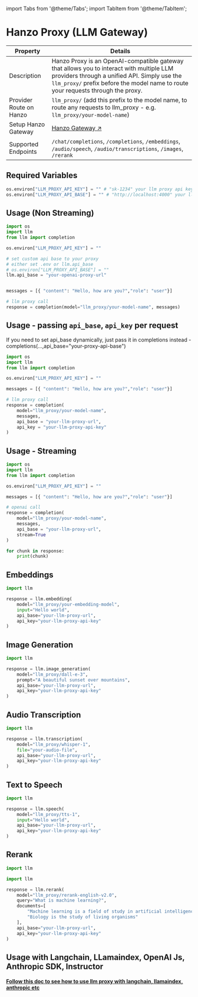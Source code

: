 import Tabs from '@theme/Tabs';
import TabItem from '@theme/TabItem';

# Hanzo Proxy (LLM Gateway)


| Property | Details |
|-------|-------|
| Description | Hanzo Proxy is an OpenAI-compatible gateway that allows you to interact with multiple LLM providers through a unified API. Simply use the `llm_proxy/` prefix before the model name to route your requests through the proxy. |
| Provider Route on Hanzo | `llm_proxy/` (add this prefix to the model name, to route any requests to llm_proxy - e.g. `llm_proxy/your-model-name`) |
| Setup Hanzo Gateway | [Hanzo Gateway ↗](../simple_proxy) |
| Supported Endpoints |`/chat/completions`, `/completions`, `/embeddings`, `/audio/speech`, `/audio/transcriptions`, `/images`, `/rerank` |



## Required Variables

```python
os.environ["LLM_PROXY_API_KEY"] = "" # "sk-1234" your llm proxy api key 
os.environ["LLM_PROXY_API_BASE"] = "" # "http://localhost:4000" your llm proxy api base
```


## Usage (Non Streaming)
```python
import os 
import llm
from llm import completion

os.environ["LLM_PROXY_API_KEY"] = ""

# set custom api base to your proxy
# either set .env or llm.api_base
# os.environ["LLM_PROXY_API_BASE"] = ""
llm.api_base = "your-openai-proxy-url"


messages = [{ "content": "Hello, how are you?","role": "user"}]

# llm proxy call
response = completion(model="llm_proxy/your-model-name", messages)
```

## Usage - passing `api_base`, `api_key` per request

If you need to set api_base dynamically, just pass it in completions instead - completions(...,api_base="your-proxy-api-base")

```python
import os 
import llm
from llm import completion

os.environ["LLM_PROXY_API_KEY"] = ""

messages = [{ "content": "Hello, how are you?","role": "user"}]

# llm proxy call
response = completion(
    model="llm_proxy/your-model-name", 
    messages, 
    api_base = "your-llm-proxy-url",
    api_key = "your-llm-proxy-api-key"
)
```
## Usage - Streaming

```python
import os 
import llm
from llm import completion

os.environ["LLM_PROXY_API_KEY"] = ""

messages = [{ "content": "Hello, how are you?","role": "user"}]

# openai call
response = completion(
    model="llm_proxy/your-model-name", 
    messages, 
    api_base = "your-llm-proxy-url", 
    stream=True
)

for chunk in response:
    print(chunk)
```

## Embeddings

```python
import llm

response = llm.embedding(
    model="llm_proxy/your-embedding-model",
    input="Hello world",
    api_base="your-llm-proxy-url",
    api_key="your-llm-proxy-api-key"
)
```

## Image Generation

```python
import llm

response = llm.image_generation(
    model="llm_proxy/dall-e-3",
    prompt="A beautiful sunset over mountains",
    api_base="your-llm-proxy-url",
    api_key="your-llm-proxy-api-key"
)
```

## Audio Transcription

```python
import llm

response = llm.transcription(
    model="llm_proxy/whisper-1",
    file="your-audio-file",
    api_base="your-llm-proxy-url",
    api_key="your-llm-proxy-api-key"
)
```

## Text to Speech

```python
import llm

response = llm.speech(
    model="llm_proxy/tts-1",
    input="Hello world",
    api_base="your-llm-proxy-url",
    api_key="your-llm-proxy-api-key"
)
``` 

## Rerank

```python
import llm

import llm

response = llm.rerank(
    model="llm_proxy/rerank-english-v2.0",
    query="What is machine learning?",
    documents=[
        "Machine learning is a field of study in artificial intelligence",
        "Biology is the study of living organisms"
    ],
    api_base="your-llm-proxy-url",
    api_key="your-llm-proxy-api-key"
)
```
## **Usage with Langchain, LLamaindex, OpenAI Js, Anthropic SDK, Instructor**

#### [Follow this doc to see how to use llm proxy with langchain, llamaindex, anthropic etc](../proxy/user_keys)